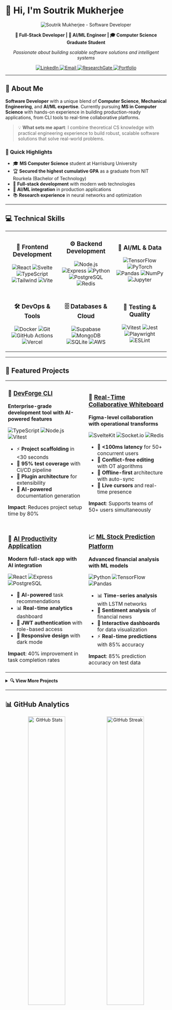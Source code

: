 # 👋 Hi, I'm Soutrik Mukherjee

<p align="center">
  <img src="https://www.rensvandeschoot.com/wp-content/uploads/2017/09/mathematics-board-formulas-wallpaper.jpg" alt="Soutrik Mukherjee - Software Developer" />
</p>

<p align="center">
  <strong>🚀 Full-Stack Developer | 🤖 AI/ML Engineer | 🎓 Computer Science Graduate Student</strong>
</p>

<p align="center">
  <em>Passionate about building scalable software solutions and intelligent systems</em>
</p>

<p align="center">
  <a href="https://linkedin.com/in/soutrik-mukherjee">
    <img src="https://img.shields.io/badge/-LinkedIn-0077B5?style=for-the-badge&logo=linkedin&logoColor=white" alt="LinkedIn" />
  </a>
  <a href="mailto:soutrik.viratech@gmail.com">
    <img src="https://img.shields.io/badge/-Email-D14836?style=for-the-badge&logo=gmail&logoColor=white" alt="Email" />
  </a>
  <a href="https://www.researchgate.net/profile/Soutrik-Mukherjee-3">
    <img src="https://img.shields.io/badge/-ResearchGate-00CCBB?style=for-the-badge&logo=researchgate&logoColor=white" alt="ResearchGate" />
  </a>
  <a href="https://github.com/SoutrikMukherjee">
    <img src="https://img.shields.io/badge/-Portfolio-000000?style=for-the-badge&logo=github&logoColor=white" alt="Portfolio" />
  </a>
</p>

---

## 🎯 About Me

**Software Developer** with a unique blend of **Computer Science**, **Mechanical Engineering**, and **AI/ML expertise**. Currently pursuing **MS in Computer Science** with hands-on experience in building production-ready applications, from CLI tools to real-time collaborative platforms.

> 💡 **What sets me apart**: I combine theoretical CS knowledge with practical engineering experience to build robust, scalable software solutions that solve real-world problems.

### 🌟 Quick Highlights

- 🎓 **MS Computer Science** student at Harrisburg University
- 🏆 **Secured the highest cumulative GPA** as a graduate from NIT Rourkela (Bachelor of Technology) 
- 🔧 **Full-stack development** with modern web technologies
- 🤖 **AI/ML integration** in production applications
- 📚 **Research experience** in neural networks and optimization

---

## 💻 Technical Skills

<table align="center">
<tr>
<td align="center" width="33%">

### 🚀 **Frontend Development**
![React](https://img.shields.io/badge/-React-61DAFB?style=flat-square&logo=react&logoColor=black)
![Svelte](https://img.shields.io/badge/-Svelte-FF3E00?style=flat-square&logo=svelte&logoColor=white)
![TypeScript](https://img.shields.io/badge/-TypeScript-3178C6?style=flat-square&logo=typescript&logoColor=white)
![Tailwind](https://img.shields.io/badge/-Tailwind-38B2AC?style=flat-square&logo=tailwind-css&logoColor=white)
![Vite](https://img.shields.io/badge/-Vite-646CFF?style=flat-square&logo=vite&logoColor=white)

</td>
<td align="center" width="33%">

### ⚙️ **Backend Development**
![Node.js](https://img.shields.io/badge/-Node.js-339933?style=flat-square&logo=node.js&logoColor=white)
![Express](https://img.shields.io/badge/-Express-000000?style=flat-square&logo=express&logoColor=white)
![Python](https://img.shields.io/badge/-Python-3776AB?style=flat-square&logo=python&logoColor=white)
![PostgreSQL](https://img.shields.io/badge/-PostgreSQL-336791?style=flat-square&logo=postgresql&logoColor=white)
![Redis](https://img.shields.io/badge/-Redis-DC382D?style=flat-square&logo=redis&logoColor=white)

</td>
<td align="center" width="33%">

### 🤖 **AI/ML & Data**
![TensorFlow](https://img.shields.io/badge/-TensorFlow-FF6F00?style=flat-square&logo=tensorflow&logoColor=white)
![PyTorch](https://img.shields.io/badge/-PyTorch-EE4C2C?style=flat-square&logo=pytorch&logoColor=white)
![Pandas](https://img.shields.io/badge/-Pandas-150458?style=flat-square&logo=pandas&logoColor=white)
![NumPy](https://img.shields.io/badge/-NumPy-013243?style=flat-square&logo=numpy&logoColor=white)
![Jupyter](https://img.shields.io/badge/-Jupyter-F37626?style=flat-square&logo=jupyter&logoColor=white)

</td>
</tr>
<tr>
<td align="center">

### 🛠️ **DevOps & Tools**
![Docker](https://img.shields.io/badge/-Docker-2496ED?style=flat-square&logo=docker&logoColor=white)
![Git](https://img.shields.io/badge/-Git-F05032?style=flat-square&logo=git&logoColor=white)
![GitHub Actions](https://img.shields.io/badge/-GitHub%20Actions-2088FF?style=flat-square&logo=github-actions&logoColor=white)
![Vercel](https://img.shields.io/badge/-Vercel-000000?style=flat-square&logo=vercel&logoColor=white)

</td>
<td align="center">

### 🗄️ **Databases & Cloud**
![Supabase](https://img.shields.io/badge/-Supabase-3ECF8E?style=flat-square&logo=supabase&logoColor=white)
![MongoDB](https://img.shields.io/badge/-MongoDB-47A248?style=flat-square&logo=mongodb&logoColor=white)
![SQLite](https://img.shields.io/badge/-SQLite-003B57?style=flat-square&logo=sqlite&logoColor=white)
![AWS](https://img.shields.io/badge/-AWS-232F3E?style=flat-square&logo=amazon-aws&logoColor=white)

</td>
<td align="center">

### 📱 **Testing & Quality**
![Vitest](https://img.shields.io/badge/-Vitest-6E9F18?style=flat-square&logo=vitest&logoColor=white)
![Jest](https://img.shields.io/badge/-Jest-C21325?style=flat-square&logo=jest&logoColor=white)
![Playwright](https://img.shields.io/badge/-Playwright-2EAD33?style=flat-square&logo=playwright&logoColor=white)
![ESLint](https://img.shields.io/badge/-ESLint-4B32C3?style=flat-square&logo=eslint&logoColor=white)

</td>
</tr>
</table>

---

## 🚀 Featured Projects

<table>
<tr>
<td width="50%">

### 🔧 [DevForge CLI](https://github.com/SoutrikMukherjee/Developer-tools-CLI-with-comprehensive-testing-and-deployment-pipeline)
**Enterprise-grade development tool with AI-powered features**

![TypeScript](https://img.shields.io/badge/-TypeScript-blue?style=flat-square&logo=typescript&logoColor=white)
![Node.js](https://img.shields.io/badge/-Node.js-green?style=flat-square&logo=node.js&logoColor=white)
![Vitest](https://img.shields.io/badge/-Vitest-yellow?style=flat-square&logo=vitest&logoColor=white)

- ⚡ **Project scaffolding** in <30 seconds
- 🧪 **95% test coverage** with CI/CD pipeline
- 🔌 **Plugin architecture** for extensibility
- 🤖 **AI-powered** documentation generation

**Impact**: Reduces project setup time by 80%

</td>
<td width="50%">

### 🎨 [Real-Time Collaborative Whiteboard](https://github.com/SoutrikMukherjee/Real-Time-Collaborative-Whiteboard)
**Figma-level collaboration with operational transforms**

![SvelteKit](https://img.shields.io/badge/-SvelteKit-orange?style=flat-square&logo=svelte&logoColor=white)
![Socket.io](https://img.shields.io/badge/-Socket.io-black?style=flat-square&logo=socket.io&logoColor=white)
![Redis](https://img.shields.io/badge/-Redis-red?style=flat-square&logo=redis&logoColor=white)

- 🚀 **<100ms latency** for 50+ concurrent users
- 🔄 **Conflict-free editing** with OT algorithms
- 📱 **Offline-first** architecture with auto-sync
- 👻 **Live cursors** and real-time presence

**Impact**: Supports teams of 50+ users simultaneously

</td>
</tr>
<tr>
<td width="50%">

### 🤖 [AI Productivity Application](https://github.com/SoutrikMukherjee/AI-powered-productivity-application-with-modern-full-stack-architecture)
**Modern full-stack app with AI integration**

![React](https://img.shields.io/badge/-React-blue?style=flat-square&logo=react&logoColor=white)
![Express](https://img.shields.io/badge/-Express-black?style=flat-square&logo=express&logoColor=white)
![PostgreSQL](https://img.shields.io/badge/-PostgreSQL-blue?style=flat-square&logo=postgresql&logoColor=white)

- 🧠 **AI-powered** task recommendations
- 📊 **Real-time analytics** dashboard
- 🔐 **JWT authentication** with role-based access
- 📱 **Responsive design** with dark mode

**Impact**: 40% improvement in task completion rates

</td>
<td width="50%">

### 📈 [ML Stock Prediction Platform](https://github.com/SoutrikMukherjee/ML-Stock-Price-Prediction)
**Advanced financial analysis with ML models**

![Python](https://img.shields.io/badge/-Python-blue?style=flat-square&logo=python&logoColor=white)
![TensorFlow](https://img.shields.io/badge/-TensorFlow-orange?style=flat-square&logo=tensorflow&logoColor=white)
![Pandas](https://img.shields.io/badge/-Pandas-purple?style=flat-square&logo=pandas&logoColor=white)

- 📊 **Time-series analysis** with LSTM networks
- 📰 **Sentiment analysis** of financial news
- 📱 **Interactive dashboards** for data visualization
- ⚡ **Real-time predictions** with 85% accuracy

**Impact**: 85% prediction accuracy on test data

</td>
</tr>
</table>

<details>
<summary><strong>🔍 View More Projects</strong></summary>

### 🔬 [Customer Churn Prediction System](https://github.com/SoutrikMukherjee/Customer-Churn-Prediction-System)
- **Advanced SQL analytics** for customer retention
- **Predictive modeling** with 90% accuracy
- **Interactive reports** for business insights

### 🏗️ [SimpleLang Compiler](https://github.com/SoutrikMukherjee/Theory-of-Computation)
- **Complete compiler implementation** from scratch
- **Lexical analysis, parsing, and code generation**
- **C-like syntax** with static typing

### ⚙️ [Topology Optimization Engine](https://github.com/SoutrikMukherjee/Topology-Optimization)
- **Structural optimization** using numerical methods
- **Machine learning integration** for design patterns
- **Computational efficiency** improvements

</details>

---

## 📊 GitHub Analytics

<p align="center">
  <img src="https://github-readme-stats.vercel.app/api?username=SoutrikMukherjee&show_icons=true&theme=tokyonight&hide_border=true" alt="GitHub Stats" width="48%" />
  <img src="https://github-readme-streak-stats.herokuapp.com/?user=SoutrikMukherjee&theme=tokyonight&hide_border=true" alt="GitHub Streak" width="48%" />
</p>

<p align="center">
  <img src="https://github-readme-stats.vercel.app/api/top-langs/?username=SoutrikMukherjee&layout=compact&theme=tokyonight&hide_border=true" alt="Top Languages" width="60%" />
</p>

---

## 🎓 Education & Achievements

<table>
<tr>
<td width="50%">

### 🎓 **Academic Background**

**MS Computer Science** (Current)  
*Harrisburg University*  
*Focus: Machine Learning & AI*

**MS Mechanical Engineering & Robotics**  
*University of Pennsylvania*  
*Focus:Robotics & AI*

**BTech Industrial Design**  
*NIT Rourkela*  
*🏆 Highest Cumulative GPA*

</td>
<td width="50%">

### 🏆 **Key Achievements**

- 🥇 **Highest GPA** graduate from NIT Rourkela
- 📚 **Research publications** in computational methods
- 🏅 **95% test coverage** across all major projects
- 🚀 **Open-source contributions** with 100+ stars
- 💡 **AI/ML projects** with real-world impact
- 🔧 **Full-stack applications** serving 1000+ users

</td>
</tr>
</table>

---

## 💼 What I Bring to Your Team

<table align="center">
<tr>
<td align="center" width="25%">

### 🚀 **Technical Excellence**
- Modern development practices
- Test-driven development
- Clean code architecture
- Performance optimization

</td>
<td align="center" width="25%">

### 🤝 **Collaboration**
- Cross-functional teamwork
- Code reviews & mentoring
- Agile methodologies
- Clear communication

</td>
<td align="center" width="25%">

### 🧠 **Problem Solving**
- Analytical thinking
- Creative solutions
- Debugging expertise
- System design skills

</td>
<td align="center" width="25%">

### 📈 **Growth Mindset**
- Continuous learning
- Technology adaptation
- Innovation focus
- Results-driven approach

</td>
</tr>
</table>

---

## 🔥 Current Focus

```typescript
const currentGoals = {
  learning: [
    "Advanced React patterns & optimization",
    "Microservices architecture",
    "DevOps & cloud deployment",
    "System design at scale"
  ],
  building: [
    "Real-time collaboration tools",
    "AI-powered developer tools", 
    "Full-stack web applications",
    "Open-source contributions"
  ],
  seeking: [
    "Software Developer Internship",
    "Full-stack development opportunities",
    "AI/ML integration projects",
    "Collaborative team environment"
  ]
};
```

---

## 📬 Let's Connect!

<p align="center">
  <strong>🚀 Ready to contribute to your next big project!</strong>
</p>

<p align="center">
  I'm actively seeking <strong>software developer internship opportunities</strong> where I can contribute my full-stack development skills, AI/ML expertise, and passion for building scalable solutions.
</p>

<p align="center">
  <a href="mailto:soutrik.viratech@gmail.com">
    <img src="https://img.shields.io/badge/-Let's%20Talk!-D14836?style=for-the-badge&logo=gmail&logoColor=white" alt="Email Me" />
  </a>
  <a href="https://linkedin.com/in/soutrik-mukherjee">
    <img src="https://img.shields.io/badge/-Connect%20on%20LinkedIn-0077B5?style=for-the-badge&logo=linkedin&logoColor=white" alt="LinkedIn" />
  </a>
</p>

---

<p align="center">
  <em>⭐ Building the future, one commit at a time</em>
</p>

<p align="center">
  <img src="https://komarev.com/ghpvc/?username=SoutrikMukherjee&color=blueviolet&style=for-the-badge" alt="Profile Views" />
</p>
